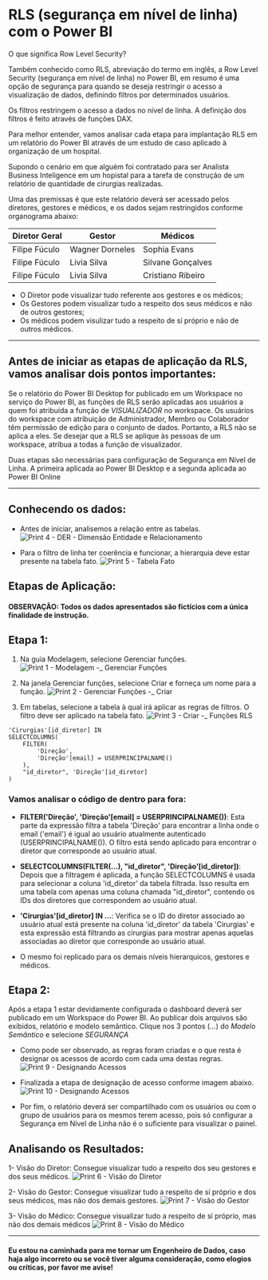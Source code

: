 
# RLS (segurança em nível de linha) com o Power BI

O que significa Row Level Security?

Também conhecido como RLS, abreviação do termo em inglês, a Row Level Security (segurança em nível de linha) no Power BI, em resumo é uma opção de segurança para quando se deseja restringir o acesso a visualização de dados, definindo filtros por determinados usuários.

Os filtros restringem o acesso a dados no nível de linha. A definição dos filtros é feito através de funções DAX.

Para melhor entender, vamos analisar cada etapa para implantação RLS em um relatório do Power BI através de um estudo de caso aplicado à organização de um hospital.

Supondo o cenário em que alguém foi contratado para ser Analista Business Inteligence em um hopistal para a tarefa de construção de um relatório de quantidade de cirurgias realizadas. 

Uma das premissas é que este relatório deverá ser acessado pelos diretores, gestores e médicos, e os dados sejam restringidos conforme organograma abaixo:


| Diretor Geral  |     Gestor      |      Médicos      |
|----------------|-----------------|-------------------|
| Filipe Fúculo  | Wagner Dorneles | Sophia Evans      |
| Filipe Fúculo  | Livia Silva     | Silvane Gonçalves |
| Filipe Fúculo  | Livia Silva     | Cristiano Ribeiro |


* O Diretor pode visualizar tudo referente aos gestores e os médicos;
* Os Gestores podem visualizar tudo a respeito dos seus médicos e não de outros gestores;
* Os médicos podem visulizar tudo a respeito de sí próprio e não de outros médicos.

___

## Antes de iniciar as etapas de aplicação da RLS, vamos analisar dois pontos importantes:
Se o relatório do Power BI Desktop for publicado em um Workspace no serviço do Power BI, as funções de RLS serão aplicadas aos usuários a quem foi atribuída a função de *VISUALIZADOR* no workspace. Os usuários do workspace com atribuição de Administrador, Membro ou Colaborador têm permissão de edição para o conjunto de dados. Portanto, a RLS não se aplica a eles. Se desejar que a RLS se aplique às pessoas de um workspace, atribua a todas a função de visualizador.

Duas etapas são necessárias para configuração de Segurança em Nível de Linha. A primeira aplicada ao Power BI Desktop e a segunda aplicada ao Power BI Online

___
## Conhecendo os dados: 
* Antes de iniciar, analisemos a relação entre as tabelas.
![Print 4 - DER - Dimensão Entidade e Relacionamento](https://github.com/fuculo/Engenharia-de-Dados/assets/138727304/6204afcb-5db5-4010-9d81-cef5f329facd)

* Para o filtro de linha ter coerência e funcionar, a hierarquia deve estar presente na tabela fato.
![Print 5 - Tabela Fato](https://github.com/fuculo/Engenharia-de-Dados/assets/138727304/10b1a1df-c7ae-4299-be4e-792d6d1767f4)


## Etapas de Aplicação: 
#### OBSERVAÇÃO: Todos os dados apresentados são fictícios com a única finalidade de instrução.
## Etapa 1:
1. Na guia Modelagem, selecione Gerenciar funções.
   ![Print 1 - Modelagem -_ Gerenciar Funções](https://github.com/fuculo/Engenharia-de-Dados/assets/138727304/ac801e52-1ce7-4161-88f9-3b53b3f04c06)

2. Na janela Gerenciar funções, selecione Criar e forneça um nome para a função.
   ![Print 2 - Gerenciar Funções -_ Criar](https://github.com/fuculo/Engenharia-de-Dados/assets/138727304/44a18329-4519-4e63-bece-c7eae623f244)

3. Em tabelas, selecione a tabela à qual irá aplicar as regras de filtros. O filtro deve ser aplicado na tabela fato.
   ![Print 3 - Criar -_ Funções RLS](https://github.com/fuculo/Engenharia-de-Dados/assets/138727304/4c0e9124-817c-495f-bc90-5b572daf0ce3)


``` dax
'Cirurgias'[id_diretor] IN 
SELECTCOLUMNS(
    FILTER(
        'Direção', 
        'Direção'[email] = USERPRINCIPALNAME()
    ), 
    "id_diretor", 'Direção'[id_diretor]
)
```

### Vamos analisar o código de dentro para fora:
* **FILTER('Direção', 'Direção'[email] = USERPRINCIPALNAME())**: Esta parte da expressão filtra a tabela 'Direção' para encontrar a linha onde o email ('email') é igual ao usuário atualmente autenticado (USERPRINCIPALNAME()). O filtro está sendo aplicado para encontrar o diretor que corresponde ao usuário atual.

* **SELECTCOLUMNS(FILTER(...), "id_diretor", 'Direção'[id_diretor])**: Depois que a filtragem é aplicada, a função SELECTCOLUMNS é usada para selecionar a coluna 'id_diretor' da tabela filtrada. Isso resulta em uma tabela com apenas uma coluna chamada "id_diretor", contendo os IDs dos diretores que correspondem ao usuário atual.

* **'Cirurgias'[id_diretor] IN ...**: Verifica se o ID do diretor associado ao usuário atual está presente na coluna 'id_diretor' da tabela 'Cirurgias' e esta expressão está filtrando as cirurgias para mostrar apenas aquelas associadas ao diretor que corresponde ao usuário atual.

* O mesmo foi replicado para os demais níveis hierarquicos, gestores e médicos.

## Etapa 2:
Após a etapa 1 estar devidamente configurada o dashboard deverá ser publicado em um Workspace do Power BI.
Ao publicar dois arquivos são exibidos, relatório e modelo semântico. Clique nos 3 pontos (...) do *Modelo Semântico* e selecione *SEGURANÇA*

* Como pode ser observado, as regras foram criadas e o que resta é designar os acessos de acordo com cada uma destas regras.  
![Print 9 - Designando Acessos](https://github.com/fuculo/Engenharia-de-Dados/assets/138727304/3a012cff-8dc3-45e2-b0ba-241a71b7dbaa)

* Finalizada a etapa de designação de acesso conforme imagem abaixo.
![Print 10 - Designando Acessos](https://github.com/fuculo/Engenharia-de-Dados/assets/138727304/a8dffa87-805a-4e0b-bc50-4cf078fc2d47)

* Por fim, o relatório deverá ser compartilhado com os usuários ou com o grupo de usuários para os mesmos terem acesso, pois só configurar a Segurança em Nível de Linha não é o suficiente para visualizar o painel. 


## Analisando os Resultados:
1- Visão do Diretor: Consegue visualizar tudo a respeito dos seu gestores e dos seus médicos.
![Print 6 - Visão do Diretor](https://github.com/fuculo/Engenharia-de-Dados/assets/138727304/7a9f2169-15f1-4c9c-a7f6-75adbe747dd3)

2- Visão do Gestor: Consegue visualizar tudo a respeito de sí próprio e dos seus médicos, mas não dos demais gestores.
![Print 7 - Visão do Gestor](https://github.com/fuculo/Engenharia-de-Dados/assets/138727304/1b44832c-02da-412d-976e-9aa7f54a27bf)

3- Visão do Médico: Consegue visualizar tudo a respeito de sí próprio, mas não dos demais médicos 
![Print 8 - Visão do Médico](https://github.com/fuculo/Engenharia-de-Dados/assets/138727304/2b4d11c3-6ca2-4de8-8eba-c38ede37cd69)





_________________________________________________________________________________________________________________________________________________________________________________
#### Eu estou na caminhada para me tornar um Engenheiro de Dados, caso haja algo incorreto ou se você tiver alguma consideração, como elogios ou críticas, por favor me avise!
